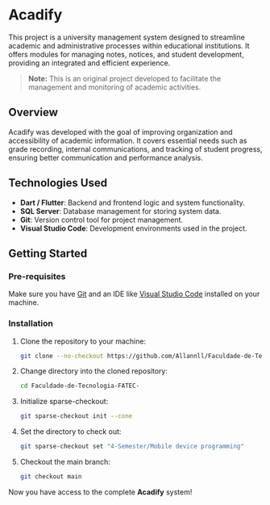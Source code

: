 # Acadify

This project is a university management system designed to streamline academic and administrative processes within educational institutions. It offers modules for managing notes, notices, and student development, providing an integrated and efficient experience.

> **Note:** This is an original project developed to facilitate the management and monitoring of academic activities.

## Overview

Acadify was developed with the goal of improving organization and accessibility of academic information. It covers essential needs such as grade recording, internal communications, and tracking of student progress, ensuring better communication and performance analysis.

## Technologies Used

- **Dart / Flutter**: Backend and frontend logic and system functionality.
- **SQL Server**: Database management for storing system data.
- **Git**: Version control tool for project management.
- **Visual Studio Code**: Development environments used in the project.

## Getting Started

### Pre-requisites

Make sure you have [Git](https://git-scm.com/) and an IDE like [Visual Studio Code](https://code.visualstudio.com/) installed on your machine.

### Installation

1. Clone the repository to your machine:
    ```bash
    git clone --no-checkout https://github.com/Allannll/Faculdade-de-Tecnologia-FATEC-.git
    ```
2. Change directory into the cloned repository:
    ```bash
    cd Faculdade-de-Tecnologia-FATEC-
    ```
3. Initialize sparse-checkout:
    ```bash
    git sparse-checkout init --cone
    ```
4. Set the directory to check out:
    ```bash
    git sparse-checkout set "4-Semester/Mobile device programming"
    ```
5. Checkout the main branch:
    ```bash
    git checkout main
    ```

Now you have access to the complete **Acadify** system!